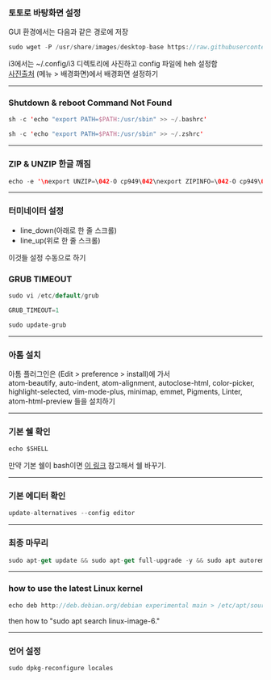 ### 토토로 바탕화면 설정
GUI 환경에서는 다음과 같은 경로에 저장
```swift
sudo wget -P /usr/share/images/desktop-base https://raw.githubusercontent.com/2daeeun/my_linux/master/totoro.png
```
i3에서는 ~/.config/i3 디렉토리에 사진하고 config 파일에 heh 설정함  
[사진출처](https://wallpaperaccess.com/download/totoro-pc-1998829)
(메뉴 > 배경화면)에서 배경화면 설정하기
***
### Shutdown & reboot Command Not Found
```swift
sh -c 'echo "export PATH=$PATH:/usr/sbin" >> ~/.bashrc'
```
```swift
sh -c 'echo "export PATH=$PATH:/usr/sbin" >> ~/.zshrc'
```
***
### ZIP & UNZIP 한글 깨짐
```swift
echo -e '\nexport UNZIP=\042-O cp949\042\nexport ZIPINFO=\042-O cp949\042' >> /etc/profile
```
***
### 터미네이터 설정 
* line_down(아래로 한 줄 스크롤)
* line_up(위로 한 줄 스크롤)

이것들 설정 수동으로 하기

### GRUB TIMEOUT
```swift
sudo vi /etc/default/grub
```
```swift
GRUB_TIMEOUT=1
```
```swift
sudo update-grub
```



***
### 아톰 설치
아톰 플러그인은 (Edit > preference > install)에 가서  
atom-beautify, auto-indent, atom-alignment, autoclose-html, color-picker, highlight-selected, vim-mode-plus, minimap, emmet, Pigments, Linter, atom-html-preview  들을 설치하기
***
### 기본 쉘 확인
```swift
echo $SHELL
```
만약 기본 쉘이 bash이면 [이 링크](https://nochoco-lee.tistory.com/350) 참고해서 쉘 바꾸기. 
***
### 기본 에디터 확인
```swift
update-alternatives --config editor
```
***
### 최종 마무리
```swift
sudo apt-get update && sudo apt-get full-upgrade -y && sudo apt autoremove -y && sudo apt autoclean -y
```
***
### how to use the latest Linux kernel
```swift
echo deb http://deb.debian.org/debian experimental main > /etc/apt/sources.list.d/experimental.list
```
then how to "sudo apt search linux-image-6."
***
### 언어 설정
```swift
sudo dpkg-reconfigure locales
```
